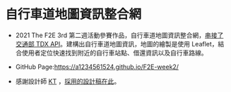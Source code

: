 # 自行車道地圖資訊整合網

* 2021 The F2E 3rd 第二週活動參賽作品，自行車道地圖資訊整合網，[串接了交通部 TDX API](https://tdx.transportdata.tw/)。建構出自行車道地圖資訊，地圖的繪製是使用 Leaflet，結合使用者定位快速找到附近的自行車站點、借還資訊以及自行車路線。

* GitHub Page:https://a1234561524.github.io/F2E-week2/

* 感謝設計師 [KT](https://www.behance.net/KT_Designer) ，[採用的設計稿在此](https://www.figma.com/file/LZDSaCywGe23QU5dwmKokA/%E8%87%AA%E8%A1%8C%E8%BB%8A%E9%81%93%E5%9C%B0%E5%9C%96%E8%B3%87%E8%A8%8A%E6%95%B4%E5%90%88%E7%B6%B2)。


